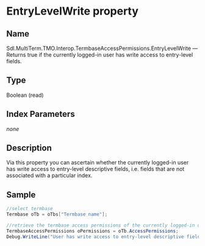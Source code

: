 # EntryLevelWrite property

## Name

Sdl.MultiTerm.TMO.Interop.TermbaseAccessPermissions.EntryLevelWrite —          Returns true if the currently logged-in user has write access to entry-level fields.

## Type

Boolean
(read)

## Index Parameters
*none*

## Description

Via this property you can ascertain whether the currently logged-in user has write access to entry-level descriptive fields, i.e. fields that are not associated with a particular index.

## Sample


```cs
//select termbase
Termbase oTb = oTbs["Termbase name"];

//retrieve the termbase access permissions of the currently logged-in user
TermbaseAccessPermissions oPermissions = oTb.AccessPermissions;
Debug.WriteLine("User has write access to entry-level descriptive fields: " + oPermissions.EntryLevelWrite);
```
